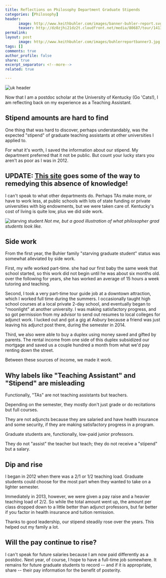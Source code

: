 ```yaml
---
title: Reflections on Philosophy Department Graduate Stipends
categories: [Philosophy]
header:
      image: http://www.keithbuhler.com/images/banner-buhler-report.svg
      teaser: http://dz0zjhi21dz2t.cloudfront.net/media/80687/tour/1413353793514/1536_front.jpg
permalink: 
layout: post
      image: http://www.keithbuhler.com/images/buhlerreportbanner3.jpg
tags: []
comments: true
author_profile: false
share: true
excerpt_separator: <!--more-->
related: true

---
```



![uk header](http://dz0zjhi21dz2t.cloudfront.net/media/80687/tour/1413353793514/1536_front.jpg)

Now that I am a postdoc scholar at the University of Kentucky (Go 'Cats!), I am reflecting back on my experience as a Teaching Assistant. 

## Stipend amounts are hard to find

One thing that was hard to discover, perhaps understandably, was the expected "stipend" of graduate teaching assistants at other universities I applied to. 

For what it's worth, I saved the information about our stipend. My department preferred that it not be public. But count your lucky stars you aren't as poor as I was in 2012. 

## UPDATE: [This site](http://www.phdstipends.com/results) goes some of the way to remedying this absence of knowledge!

I can't speak to what other departments do. Perhaps TAs make more, or have to work less, at public schools with lots of state funding or private universities with big endowments, but we were taken care of. Kentucky's cost of living is quite low, plus we did side work. 

<!--more-->

![starving student](http://www.writtalin.com/wp-content/uploads/2014/01/starving_college_student.jpg) 
*Not me, but a good illustration of what philosopher grad students look like.*

## Side work

From the first year, the Buhler family "starving graduate student" status was somewhat alleviated by side work. 

First, my wife worked part-time. she had our first baby the same week that school started, so this work did not begin until he was about six months old. over the following for years, she has worked an average of 15 hours a week tutoring and teaching. 

Second, I took a very part-time tour guide job at a downtown attraction, which I worked full time during the summers. I occasionally taught high school courses at a local private 2-day school, and eventually began to "moonlight" at another university. I was making satisfactory progress, and so got permission from my advisor to send out resumes to local colleges for adjunct work. I lucked out and got a gig at Asbury because a friend was just leaving his adjunct post there, during the semester in 2014. 


Third, we also were able to buy a duplex using money saved and gifted by parents. The rental income from one side of this duplex subsidized our mortgage and saved us a couple hundred a month from what we'd pay renting down the street. 

Between these sources of income, we made it work. 

## Why labels like "Teaching Assistant" and "Stipend" are misleading

Functionally, "TAs" are not teaching assistants but teachers. 

Depending on the semester, they mostly don't just grade or do recitations but full courses.

They are not adjuncts because they are salaried and have health insurance and some security, if they are making satisfactory progress in a program. 

Graduate students are, functionally, low-paid junior professors. 

They do not "assist" the teacher but teach; they do not receive a "stipend" but a salary. 

## Dip and rise

I began in 2012 when there was a 2/1 or 1/2 teaching load. Graduate students could choose for the most part when they wanted to take on a lighter semester. 

Immediately in 2013, however, we were given a pay raise and a heavier teaching load of 2/2. So while the total amount went up, the amount per class dropped down to a little better than adjunct professors, but far better if you factor in health insurance and tuition remission.

Thanks to good leadership, our stipend steadily rose over the years. This helped out my family a lot. 


## Will the pay continue to rise? 

I can't speak for future salaries because I am now paid differently as a postdoc. Next year, of course, I hope to have a full-time job somewhere. It remains for future graduate students to record -- and if it is appropriate, share -- their pay information for the benefit of posterity.
